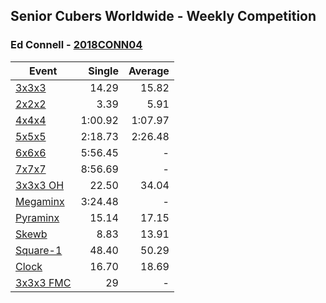 ## Senior Cubers Worldwide - Weekly Competition
### Ed Connell - [2018CONN04](https://www.worldcubeassociation.org/persons/2018CONN04)

| Event | Single | Average |
| -- | --: | --: |
| [3x3x3](ed_connell/333.md) | 14.29 | 15.82 |
| [2x2x2](ed_connell/222.md) | 3.39 | 5.91 |
| [4x4x4](ed_connell/444.md) | 1:00.92 | 1:07.97 |
| [5x5x5](ed_connell/555.md) | 2:18.73 | 2:26.48 |
| [6x6x6](ed_connell/666.md) | 5:56.45 | - |
| [7x7x7](ed_connell/777.md) | 8:56.69 | - |
| [3x3x3 OH](ed_connell/333oh.md) | 22.50 | 34.04 |
| [Megaminx](ed_connell/minx.md) | 3:24.48 | - |
| [Pyraminx](ed_connell/pyram.md) | 15.14 | 17.15 |
| [Skewb](ed_connell/skewb.md) | 8.83 | 13.91 |
| [Square-1](ed_connell/sq1.md) | 48.40 | 50.29 |
| [Clock](ed_connell/clock.md) | 16.70 | 18.69 |
| [3x3x3 FMC](ed_connell/333fm.md) | 29 | - |

<!-- Global site tag (gtag.js) - Google Analytics -->
<script async src="https://www.googletagmanager.com/gtag/js?id=UA-86348435-3"></script>
<script>window.dataLayer = window.dataLayer || []; function gtag() {dataLayer.push(arguments);} gtag('js', new Date()); gtag('config', 'UA-86348435-3');</script>
